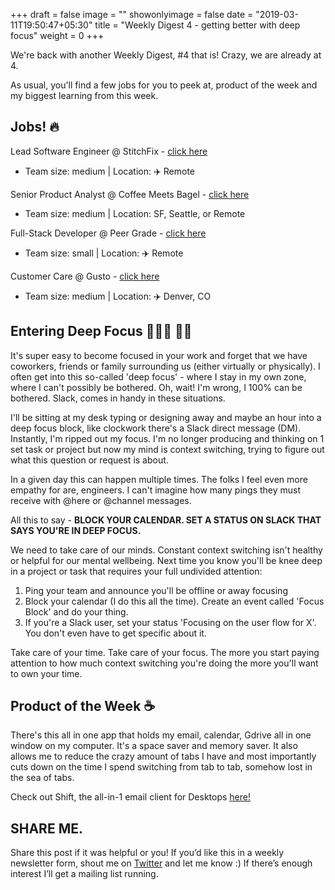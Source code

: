 +++
draft = false
image = ""
showonlyimage = false
date = "2019-03-11T19:50:47+05:30"
title = "Weekly Digest 4 - getting better with deep focus"
weight = 0
+++

We're back with another Weekly Digest, #4 that is! Crazy, we are already at 4.

<!--more-->

As usual, you'll find a few jobs for you to peek at, product of the week and my biggest learning from this week.

## Jobs! 🔥

Lead Software Engineer @ StitchFix - [click here](https://www.stitchfix.com/careers/jobs?gh_jid=1589945&gh_jid=1589945)

- Team size: medium | Location: ✈️ Remote

Senior Product Analyst @ Coffee Meets Bagel - [click here](https://jobs.lever.co/coffeemeetsbagel/785af668-0df3-4d35-81e1-258c3dc9f5de)

- Team size: medium | Location: SF, Seattle, or Remote

Full-Stack Developer @ Peer Grade - [click here](https://davidkofoedwind.typeform.com/to/moodV0)

- Team size: small | Location: ✈️ Remote

Customer Care @ Gusto - [click here](https://boards.greenhouse.io/gusto/jobs/590568?t=bae6d7cd1)

- Team size: medium | Location: ✈️ Denver, CO

## Entering Deep Focus 👨🏽‍💻 👩🏽‍

It's super easy to become focused in your work and forget that we have coworkers, friends or family surrounding us (either virtually or physically). I often get into this so-called 'deep focus' - where I stay in my own zone, where I can't possibly be bothered. Oh, wait! I'm wrong, I 100% can be bothered. Slack, comes in handy in these situations.

I'll be sitting at my desk typing or designing away and maybe an hour into a deep focus block, like clockwork there's a Slack direct message (DM). Instantly, I'm ripped out my focus. I'm no longer producing and thinking on 1 set task or project but now my mind is context switching, trying to figure out what this question or request is about.

In a given day this can happen multiple times. The folks I feel even more empathy for are, engineers. I can't imagine how many pings they must receive with @here or @channel messages.

All this to say - **BLOCK YOUR CALENDAR. SET A STATUS ON SLACK THAT SAYS YOU'RE IN DEEP FOCUS.**

We need to take care of our minds. Constant context switching isn't healthy or helpful for our mental wellbeing. Next time you know you'll be knee deep in a project or task that requires your full undivided attention:

1. Ping your team and announce you'll be offline or away focusing
2. Block your calendar (I do this all the time). Create an event called 'Focus Block' and do your thing.
3. If you're a Slack user, set your status 'Focusing on the user flow for X'. You don't even have to get specific about it.

Take care of your time. Take care of your focus. The more you start paying attention to how much context switching you're doing the more you'll want to own your time.

## Product of the Week ☕

There's this all in one app that holds my email, calendar, Gdrive all in one window on my computer. It's a space saver and memory saver. It also allows me to reduce the crazy amount of tabs I have and most importantly cuts down on the time I spend switching from tab to tab, somehow lost in the sea of tabs.

Check out Shift, the all-in-1 email client for Desktops [here!](https://tryshift.com/referral/e/787d/irma.mesa/)

## SHARE ME.

Share this post if it was helpful or you! If you’d like this in a weekly newsletter form, shout me on [Twitter](https://twitter.com/_justirma) and let me know :) If there’s enough interest I’ll get a mailing list running.
